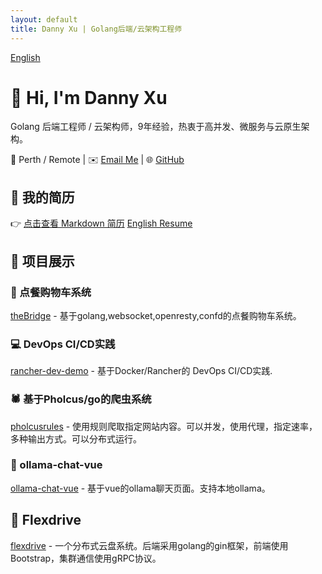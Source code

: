 ```yaml
---
layout: default
title: Danny Xu | Golang后端/云架构工程师
---
```

[English](index.md)
# 👋 Hi, I'm Danny Xu

Golang 后端工程师 / 云架构师，9年经验，热衷于高并发、微服务与云原生架构。

📍 Perth / Remote | ✉️ [Email Me](mailto:Danielxu1100@gmail.com) | 🌐 [GitHub](https://github.com/dannyxstack)

## 🧾 我的简历
👉 [点击查看 Markdown 简历](./CV.zh.md) [English Resume](./CV.en.s.md)

## 🔧 项目展示

### 🛒 点餐购物车系统 
[theBridge](https://github.com/dannyxstack/theBridge) - 基于golang,websocket,openresty,confd的点餐购物车系统。

### 💻 DevOps CI/CD实践
[rancher-dev-demo](https://github.com/dannyxstack/rancher-dev-demo) - 基于Docker/Rancher的 DevOps CI/CD实践. 

### 🕷️ 基于Pholcus/go的爬虫系统
[pholcusrules](https://github.com/dannyxstack/pholcusrules) - 使用规则爬取指定网站内容。可以并发，使用代理，指定速率，多种输出方式。可以分布式运行。

### 🤖 ollama-chat-vue
[ollama-chat-vue](https://github.com/dannyxstack/ollama-chat-vue) - 基于vue的ollama聊天页面。支持本地ollama。


## 📄 Flexdrive
[flexdrive](https://github.com/uxff/flexdrive) - 一个分布式云盘系统。后端采用golang的gin框架，前端使用Bootstrap，集群通信使用gRPC协议。
